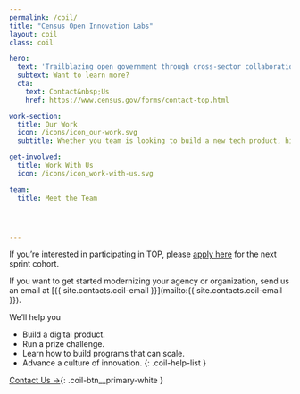 ```yaml
---
permalink: /coil/
title: "Census Open Innovation Labs"
layout: coil
class: coil

hero: 
  text: 'Trailblazing open government through cross-sector collaboration, design, and technology.'
  subtext: Want to learn more?
  cta: 
    text: Contact&nbsp;Us
    href: https://www.census.gov/forms/contact-top.html

work-section:
  title: Our Work
  icon: /icons/icon_our-work.svg
  subtitle: Whether you team is looking to build a new tech product, hire new talent, or integrate design thinking into your process, COIL has a program that can help you do it.

get-involved:
  title: Work With Us
  icon: /icons/icon_work-with-us.svg

team:
  title: Meet the Team




---
```


If you’re interested in participating in TOP, please [apply here](#) for the next sprint cohort.

If you want to get started modernizing your agency or organization, send us an email at [{{ site.contacts.coil-email }}](mailto:{{ site.contacts.coil-email }}).

We’ll help you

- Build a digital product.
- Run a prize challenge.
- Learn how to build programs that can scale.
- Advance a culture of innovation.
{: .coil-help-list }

[Contact Us&nbsp;&rarr;](https://www.census.gov/forms/contact-top.html){: .coil-btn__primary-white }
